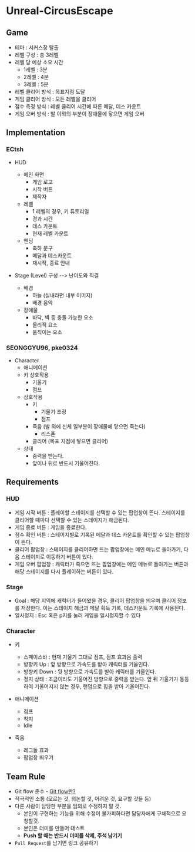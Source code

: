 # Unreal-CircusEscape

## Game
- 테마 : 서커스장 탈출
- 레벨 구성 : 총 3레벨
- 레벨 당 예상 소요 시간
    - 1레벨 : 3분
    - 2레벨 : 4분
    - 3레벨 : 5분
- 레벨 클리어 방식 : 목표지점 도달
- 게임 클리어 방식 : 모든 레벨을 클리어
- 점수 측정 방식 : 레벨 클리어 시간에 따른 메달, 데스 카운트
- 게임 오버 방식 : 발 이외의 부분이 장애물에 닿으면 게임 오버

## Implementation

### ECtsh

- HUD
    - 메인 화면
        - 게임 로고
        - 시작 버튼
        - 제작자
    - 레벨
        - 1 레벨의 경우, 키 튜토리얼
        - 경과 시간
        - 데스 카운트
        - 현재 레벨 카운트
    - 엔딩
        - 축하 문구
        - 메달과 데스카운트
        - 재시작, 종료 안내

- Stage (Level) 구성 --> 난이도와 직결
    - 배경
        - 하늘 (실내라면 내부 이미지)
        - 배경 음악
    - 장애물
        - 바닥, 벽 등 충돌 가능한 요소
        - 물리적 요소
        - 움직이는 요소

### SEONGGYU96, pke0324

- Character
    - 애니메이션
    - 키 상호작용
        - 기울기
        - 점프
    - 상호작용
        - 키
            - 기울기 조정
            - 점프
        - 죽음 (발 외에 신체 일부분이 장애물에 닿으면 죽는다)
            - 리스폰
        - 클리어 (목표 지점에 닿으면 클리어)
    - 상태
        - 중력을 받는다.
        - 앞이나 뒤로 반드시 기울어진다.

## Requirements

### HUD

- 게임 시작 버튼 : 플레이할 스테이지를 선택할 수 있는 팝업창이 뜬다. 스테이지를 클리어할 때마다 선택할 수 있는 스테이지가 해금된다.
- 게임 종료 버튼 : 게임을 종료한다.
- 점수 확인 버튼 : 스테이지별로 기록된 메달과 데스 카운트를 확인할 수 있는 팝업창이 뜬다.
- 클리어 팝업창 : 스테이지를 클리어하면 뜨는 팝업창에는 메인 메뉴로 돌아가기, 다음 스테이지로 이동하기 버튼이 있다.
- 게임 오버 팝업창 : 캐릭터가 죽으면 뜨는 팝업창에는 메인 메뉴로 돌아가는 버튼과 해당 스테이지를 다시 플레이하는 버튼이 있다.

### Stage

- Goal : 해당 지역에 캐릭터가 들어왔을 경우, 클리어 팝업창을 띄우며 클리어 정보를 저장한다. 이는 스테이지 해금과 메달 획득 기록, 데스카운트 기록에 사용된다.
- 일시정지 : Esc 혹은 p키를 눌러 게임을 일시정지할 수 있다

### Character

- 키
    - 스페이스바 : 현재 기울기 그대로 점프, 점프 효과음 출력
    - 방향키 Up : 앞 방향으로 가속도를 받아 캐릭터를 기울인다.
    - 방향키 Down : 뒷 방향으로 가속도를 받아 캐릭터를 기울인다.
    - 정지 상태 : 조금이라도 기울어진 방향으로 중력을 받는다. 앞 뒤 기울기가 동등하여 기울어지지 않는 경우, 랜덤으로 힘을 받아 기울어진다.

- 애니메이션
    - 점프
    - 착지
    - Idle

- 죽음
    - 레그돌 효과
    - 팝업창 띄우기

## Team Rule

- Git flow 준수 - [Git flow란?](https://woowabros.github.io/experience/2017/10/30/baemin-mobile-git-branch-strategy.html)
- 적극적인 소통 (모르는 것, 의논할 것, 어려운 것, 요구할 것들 등)
- 다른 사람이 담당한 부분을 임의로 수정하지 말 것.
    - 본인이 구현하는 기능을 위해 수정이 불가피하다면 담당자에게 구체적으로 요청할것.
    - 본인은 더미를 만들어 테스트
    - **Push 할 때는 반드시 더미를 삭제, 주석 남기기**
- `Pull Request`를 남기면 링크 공유하기

